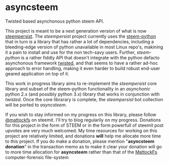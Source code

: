 # asyncsteem
Twisted based asynchonous python steem API. 

This project is meant to be a next generation version of what is now [steempersist](https://github.com/pibara/steempersist).
The *steempersist* project currently uses the [steem-python](https://github.com/steemit/steem-python) that in turn is a library that has rather a lot of dependencies, including a bleeding-edge version of python unavailable in most Linux repo's, makining it a pain to install and use for the non tech-savy users. Further, *steem-python* is a rather fiddly API that doesn't integrate with the python defacto asynchonous framework [twisted](https://twistedmatrix.com/trac/), and that seems to have a rather ad-hoc approach to error handling, making it even harder to build robust end-user geared application on top of it.

This work in progress library aims to re-implement the *steempersist* core library and subset of the steem-python functionality in an *asynchonic* python 2.x (and possibly python 3.x) library that works in conjunction with *twisted*. Once the core librarary is complete, the *steempersist* bot collection will be ported to *asyncsteem*.

If you wish to stay informed on my progress on this library, please follow [@mattockfs](https://steemit.com/@mattockfs) on steemit. I'll try to blog regularily on my progress. Donations for this project in the form of STEEM or in the form powerfull of steemit post upvotes are very much welcomed. My time resources for working on this project are relatively limited, and donations **will** help me allocate more time to this project. If you do make a donation, please mention "**asyncsteem donation**" in the transaction memo as to make it clear your donation will go to more time allocation for **asyncsteem** rather than that of the [MattockFs](https://github.com/pibara/MattockFS) computer-forensic file-system
